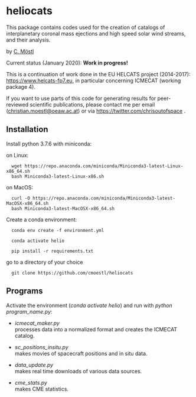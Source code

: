 # heliocats


This package contains codes used for the creation of catalogs of interplanetary coronal mass ejections and high speed solar wind streams, and their analysis. 

by [C. Möstl](https://www.iwf.oeaw.ac.at/en/user-site/christian-moestl/)

Current status (January 2020): **Work in progress!** 

This is a continuation of work done in the EU HELCATS project (2014-2017): https://www.helcats-fp7.eu, in particular concerning ICMECAT (working package 4).

If you want to use parts of this code for generating results for peer-reviewed scientific publications, please contact me per email (christian.moestl@oeaw.ac.at) or via https://twitter.com/chrisoutofspace .





## Installation 

Install python 3.7.6 with miniconda:

on Linux:

	  wget https://repo.anaconda.com/miniconda/Miniconda3-latest-Linux-x86_64.sh
	  bash Miniconda3-latest-Linux-x86.sh

on MacOS:

	  curl -O https://repo.anaconda.com/miniconda/Miniconda3-latest-MacOSX-x86_64.sh
	  bash Miniconda3-latest-MacOSX-x86_64.sh

Create a conda environment:

	  conda env create -f environment.yml

	  conda activate helio

	  pip install -r requirements.txt
	  
go to a directory of your choice

	  git clone https://github.com/cmoestl/heliocats


## Programs

Activate the environment (*conda activate helio*) and run with *python program_name.py*:

- *icmecat_maker.py*        
processes data into a normalized format and creates the ICMECAT catalog.

- *sc_positions_insitu.py*  
makes movies of spacecraft positions and in situ data.

- *data_update.py*          
makes real time downloads of various data sources.

- *cme_stats.py*            
makes CME statistics.